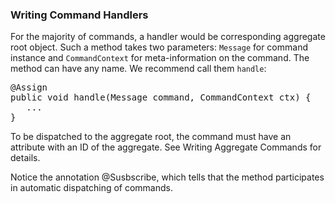 ### Writing Command Handlers

For the majority of commands, a handler would be corresponding aggregate root object. Such a method takes two parameters: <code>Message</code> for command instance and <code>CommandContext</code> for meta-information on the command. The method can have any name. We recommend call them <code>handle</code>:

<pre>
@Assign
public void handle(Message command, CommandContext ctx) {
   ...
}
</pre>

To be dispatched to the aggregate root, the command must have an attribute with an ID of the aggregate. See Writing Aggregate Commands for details.

Notice the annotation @Susbscribe, which tells that the method participates in automatic dispatching of commands.